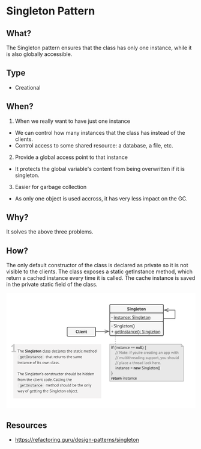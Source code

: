 # Singleton Pattern
## What?
The Singleton pattern ensures that the class has only one instance, while it is also globally accessible.

## Type
- Creational

## When?
1. When we really want to have just one instance
- We can control how many instances that the class has instead of the clients.
- Control access to some shared resource: a database, a file, etc.

2. Provide a global access point to that instance
- It protects the global variable's content from being overwritten if it is singleton.

3. Easier for garbage collection
- As only one object is used accross, it has very less impact on the GC.

## Why?
It solves the above three problems.

## How?
The only default constructor of the class is declared as private so it is not visible to the clients. The class exposes a static getInstance method, which return a cached instance every time it is called. The cache instance is saved in the private static field of the class.

![Singleton Design Pattern Example](https://github.com/sanjeevpr/design-patterns/blob/main/Resources/singleton.png)

## Resources
- https://refactoring.guru/design-patterns/singleton